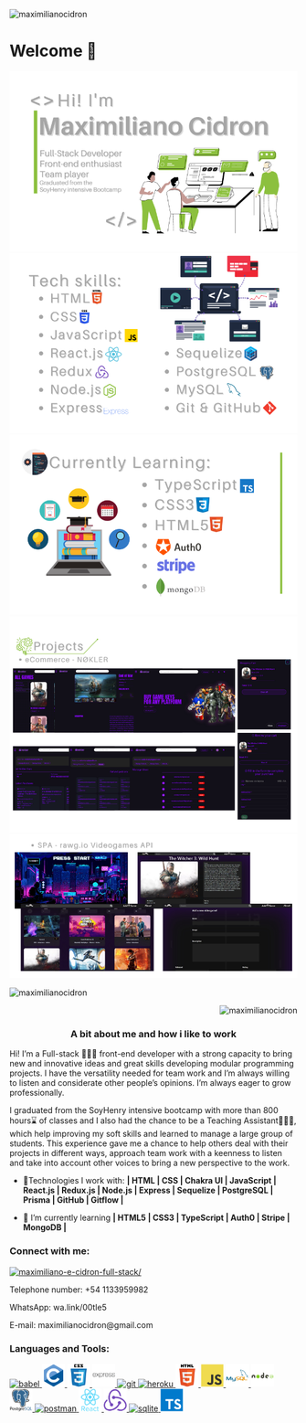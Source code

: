 <p align="left"> <img src="https://komarev.com/ghpvc/?username=maximilianocidron&label=Profile%20views&color=0e75b6&style=flat" alt="maximilianocidron" /> </p>
<h1 align="left">Welcome 👋</h1>

![MaximilianoCidronHello](https://github.com/MaximilianoCidron/MaximilianoCidron/blob/main/Hi!%20I'm.png "MaximilianoCidron")
![MaximilianoCidronSkills](https://github.com/MaximilianoCidron/MaximilianoCidron/blob/main/Tech%20skills.png "MaximilianoCidronSkills")
![MaximilianoCidronLearning](https://github.com/MaximilianoCidron/MaximilianoCidron/blob/main/Currently%20Learning.png "MaximilianoCidronLearning")
![MaximilianoCidronNokler](https://github.com/MaximilianoCidron/MaximilianoCidron/blob/main/eCommerce-Nokler.png "MaximilianoCidronNokler")
![MaximilianoCidronSPA](https://github.com/MaximilianoCidron/MaximilianoCidron/blob/main/SPA-VideogamesAPI.png "MaximilianoCidronSPA")

<p>&nbsp;<img align="left" src="https://github-readme-stats.vercel.app/api?username=maximilianocidron&show_icons=true&locale=en" alt="maximilianocidron" /></p>

<p><img align="right" src="https://github-readme-streak-stats.herokuapp.com/?user=maximilianocidron&" alt="maximilianocidron" /></p>

<br>

<h3 align="center">A bit about me and how i like to work</h3>

Hi! I’m a Full-stack 👨🏻‍💻 front-end developer with a strong capacity to bring new and innovative ideas and great skills developing modular programming projects. I have the versatility needed for team work and I’m always willing to listen and considerate other people’s opinions. I’m always eager to grow professionally. 

I graduated from the SoyHenry intensive bootcamp with more than 800 hours⌛ of classes and I also had the chance to be a Teaching Assistant👨🏻‍🏫, which help improving my soft skills and learned to manage a large group of students. This experience gave me a chance to help others deal with their projects in different ways, approach team work with a keenness to listen and take into account other voices to bring a new perspective to the work.

- 🧠Technologies I work with: **| HTML | CSS | Chakra UI | JavaScript | React.js | Redux.js | Node.js | Express | Sequelize | PostgreSQL | Prisma | GitHub | Gitflow |**

- 🌱 I’m currently learning **| HTML5 | CSS3 | TypeScript | Auth0 | Stripe | MongoDB |**

<h3 align="left">Connect with me:</h3>
<p align="left">
<a href="https://linkedin.com/in/maximiliano-e-cidron-full-stack/" target="blank"><img align="center" src="https://raw.githubusercontent.com/rahuldkjain/github-profile-readme-generator/master/src/images/icons/Social/linked-in-alt.svg" alt="maximiliano-e-cidron-full-stack/" height="30" width="40" /></a>
</p>
<p align="left">Telephone number: +54 1133959982</p>
<p align="left">WhatsApp: wa.link/00tle5</p>
<p align="left">E-mail: maximilianocidron@gmail.com</p>

<h3 align="left">Languages and Tools:</h3>
<p align="left"> <a href="https://babeljs.io/" target="_blank" rel="noreferrer"> <img src="https://www.vectorlogo.zone/logos/babeljs/babeljs-icon.svg" alt="babel" width="40" height="40"/> </a> <a href="https://www.cprogramming.com/" target="_blank" rel="noreferrer"> <img src="https://raw.githubusercontent.com/devicons/devicon/master/icons/c/c-original.svg" alt="c" width="40" height="40"/> </a> <a href="https://www.w3schools.com/css/" target="_blank" rel="noreferrer"> <img src="https://raw.githubusercontent.com/devicons/devicon/master/icons/css3/css3-original-wordmark.svg" alt="css3" width="40" height="40"/> </a> <a href="https://expressjs.com" target="_blank" rel="noreferrer"> <img src="https://raw.githubusercontent.com/devicons/devicon/master/icons/express/express-original-wordmark.svg" alt="express" width="40" height="40"/> </a> <a href="https://git-scm.com/" target="_blank" rel="noreferrer"> <img src="https://www.vectorlogo.zone/logos/git-scm/git-scm-icon.svg" alt="git" width="40" height="40"/> </a> <a href="https://heroku.com" target="_blank" rel="noreferrer"> <img src="https://www.vectorlogo.zone/logos/heroku/heroku-icon.svg" alt="heroku" width="40" height="40"/> </a> <a href="https://www.w3.org/html/" target="_blank" rel="noreferrer"> <img src="https://raw.githubusercontent.com/devicons/devicon/master/icons/html5/html5-original-wordmark.svg" alt="html5" width="40" height="40"/> </a> <a href="https://developer.mozilla.org/en-US/docs/Web/JavaScript" target="_blank" rel="noreferrer"> <img src="https://raw.githubusercontent.com/devicons/devicon/master/icons/javascript/javascript-original.svg" alt="javascript" width="40" height="40"/> </a> <a href="https://www.mysql.com/" target="_blank" rel="noreferrer"> <img src="https://raw.githubusercontent.com/devicons/devicon/master/icons/mysql/mysql-original-wordmark.svg" alt="mysql" width="40" height="40"/> </a> <a href="https://nodejs.org" target="_blank" rel="noreferrer"> <img src="https://raw.githubusercontent.com/devicons/devicon/master/icons/nodejs/nodejs-original-wordmark.svg" alt="nodejs" width="40" height="40"/> </a> <a href="https://www.postgresql.org" target="_blank" rel="noreferrer"> <img src="https://raw.githubusercontent.com/devicons/devicon/master/icons/postgresql/postgresql-original-wordmark.svg" alt="postgresql" width="40" height="40"/> </a> <a href="https://postman.com" target="_blank" rel="noreferrer"> <img src="https://www.vectorlogo.zone/logos/getpostman/getpostman-icon.svg" alt="postman" width="40" height="40"/> </a> <a href="https://reactjs.org/" target="_blank" rel="noreferrer"> <img src="https://raw.githubusercontent.com/devicons/devicon/master/icons/react/react-original-wordmark.svg" alt="react" width="40" height="40"/> </a> <a href="https://redux.js.org" target="_blank" rel="noreferrer"> <img src="https://raw.githubusercontent.com/devicons/devicon/master/icons/redux/redux-original.svg" alt="redux" width="40" height="40"/> </a> <a href="https://www.sqlite.org/" target="_blank" rel="noreferrer"> <img src="https://www.vectorlogo.zone/logos/sqlite/sqlite-icon.svg" alt="sqlite" width="40" height="40"/> </a> <a href="https://www.typescriptlang.org/" target="_blank" rel="noreferrer"> <img src="https://raw.githubusercontent.com/devicons/devicon/master/icons/typescript/typescript-original.svg" alt="typescript" width="40" height="40"/> </a> </p>
